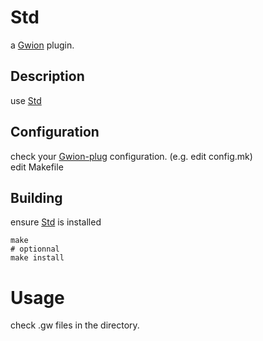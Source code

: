 # Std
  a [Gwion](https://github.com/fennecdjay/Gwion) plugin.  
## Description
use [Std](https://github.com/.../Std)
## Configuration
check your [Gwion-plug](https://github.com/fennecdjay/Gwion-plug) configuration. (e.g. edit config.mk)  
edit Makefile
## Building
ensure [Std](https://github.com/.../Std) is installed
```
make
# optionnal
make install
```
# Usage
check .gw files in the directory.
